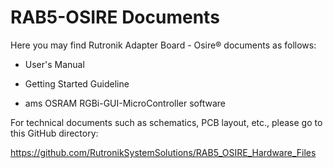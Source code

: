 # RAB5-OSIRE Documents

Here you may find Rutronik Adapter Board - Osire®  documents as follows:

- User's Manual

- Getting Started Guideline

-  ams OSRAM RGBi-GUI-MicroController software

  


For technical documents such as schematics, PCB layout, etc., please go to this GitHub directory:

https://github.com/RutronikSystemSolutions/RAB5_OSIRE_Hardware_Files
